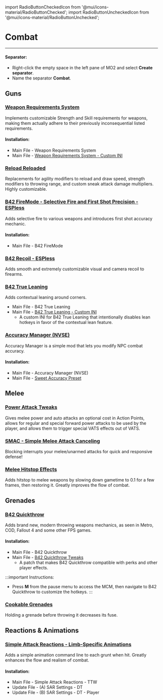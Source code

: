 ﻿import RadioButtonCheckedIcon from '@mui/icons-material/RadioButtonChecked';
import RadioButtonUncheckedIcon from '@mui/icons-material/RadioButtonUnchecked';

# Combat 

---

#### Separator:

- Right-click the empty space in the left pane of MO2 and select **Create separator**.
- Name the separator **Combat**.

## Guns

### [Weapon Requirements System](https://www.nexusmods.com/newvegas/mods/69161)

Implements customizable Strength and Skill requirements for weapons, making them actually adhere to their previously inconsequential listed requirements.

#### Installation:

- Main File - Weapon Requirements System
- Main File - [Weapon Requirements System - Custom INI](https://www.nexusmods.com/newvegas/mods/79005?tab=files&file_id=1000131852&nmm=1)

### [Reload Reloaded](https://www.nexusmods.com/newvegas/mods/62266)

Replacements for agility modifiers to reload and draw speed, strength modifiers to throwing range, and custom sneak attack damage multipliers. Highly customizable.

### [B42 FireMode - Selective Fire and First Shot Precision - ESPless](https://www.nexusmods.com/newvegas/mods/82576)

Adds selective fire to various weapons and introduces first shot accuracy mechanic.

#### Installation:

- Main File - B42 FireMode

### [B42 Recoil - ESPless](https://www.nexusmods.com/newvegas/mods/90536)

Adds smooth and extremely customizable visual and camera recoil to firearms.

### [B42 True Leaning](https://www.nexusmods.com/newvegas/mods/81872)

Adds contextual leaning around corners.

- Main File - B42 True Leaning
- Main File - [B42 True Leaning - Custom INI](https://www.nexusmods.com/newvegas/mods/79005?tab=files&file_id=1000130112&nmm=1)
  - A custom INI for B42 True Leaning that intentionally disables lean hotkeys in favor of the contextual lean feature.

### [Accuracy Manager (NVSE)](https://www.nexusmods.com/newvegas/mods/88215)

Accuracy Manager is a simple mod that lets you modify NPC combat accuracy.

#### Installation:

- Main File - Accuracy Manager (NVSE)
- Main File - [Sweet Accuracy Preset](https://www.nexusmods.com/newvegas/mods/89324)

## Melee

### [Power Attack Tweaks](https://www.nexusmods.com/newvegas/mods/69238)

Gives melee power and auto attacks an optional cost in Action Points, allows for regular and special forward power attacks to be used by the player, and allows them to trigger special VATS effects out of VATS.

### [SMAC - Simple Melee Attack Canceling](https://www.nexusmods.com/newvegas/mods/82732)

Blocking interrupts your melee/unarmed attacks for quick and responsive defense!

### [Melee Hitstop Effects](https://www.nexusmods.com/newvegas/mods/75981)

Adds hitstop to melee weapons by slowing down gametime to 0.1 for a few frames, then restoring it. Greatly improves the flow of combat.

## Grenades

### [B42 Quickthrow](https://www.nexusmods.com/newvegas/mods/66686)

Adds brand new, modern throwing weapons mechanics, as seen in Metro, COD, Fallout 4 and some other FPS games.

#### Installation:

- Main File - B42 Quickthrow
- Main File - [B42 Quickthrow Tweaks](https://www.nexusmods.com/newvegas/mods/77674)
  - A patch that makes B42 Quickthrow compatible with perks and other player effects.

:::important Instructions:
- Press **M** from the pause menu to access the MCM, then navigate to B42 Quickthrow to customize the hotkeys.
:::

### [Cookable Grenades](https://www.nexusmods.com/newvegas/mods/81678)

Holding a grenade before throwing it decreases its fuse.

## Reactions & Animations

### [Simple Attack Reactions - Limb-Specific Animations](https://www.nexusmods.com/newvegas/mods/79687)

Adds a simple animation command line to each grunt when hit. Greatly enhances the flow and realism of combat.

#### Installation:

- Main File - Simple Attack Reactions - TTW
- Update File - (A) SAR Settings - DT
- Update File - (B) SAR Settings - DT - Player
